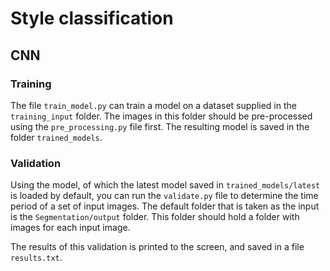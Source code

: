 # Style classification 
## CNN
### Training
The file `train_model.py` can train a model on a dataset supplied in the `training_input` folder. 
The images in this folder should be pre-processed using the `pre_processing.py` file first.
The resulting model is saved in the folder `trained_models`.

### Validation
Using the model, of which the latest model saved in `trained_models/latest` is loaded by default, you can run the 
`validate.py` file to determine the time period of a set of input images. The default folder that is taken as the input 
is the `Segmentation/output` folder. This folder should hold a folder with images for each input image.

The results of this validation is printed to the screen, and saved in a file `results.txt`.